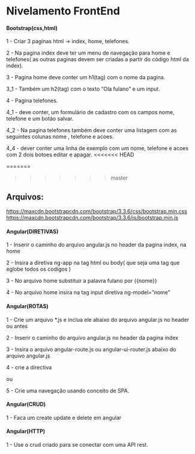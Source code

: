 Nivelamento FrontEnd
============

#### Bootstrap(css,html)

1 - Criar 3 paginas html ->  index, home, telefones.

2 - Na pagina index deve ter um menu de navegação para home e telefones( as outras paginas devem ser criadas a partir do código html da index).

3 - Pagina home deve conter um  h1(tag) com o nome da pagina.

3_1 - Também um h2(tag) com o texto “Ola fulano” e um input.

4 - Pagina telefones.

4_1 - deve conter, um formulário de cadastro com os campos nome, telefone e um botão salvar.

4_2 - Na pagina telefones também deve conter uma listagem com as seguintes colunas nome , telefone e acoes.

4_4 - dever conter uma linha de exemplo com um nome, telefone e acoes com 2 dois botoes editar e apagar.
<<<<<<< HEAD

=======
>>>>>>> master

Arquivos:
---------
https://maxcdn.bootstrapcdn.com/bootstrap/3.3.6/css/bootstrap.min.css
https://maxcdn.bootstrapcdn.com/bootstrap/3.3.6/js/bootstrap.min.js

#### Angular(DIRETIVAS)

1 - Inserir o caminho do arquivo angular.js no header da pagina index, na home

2 - Insira a diretiva ng-app na tag html ou body( que seja uma tag que eglobe todos os codigos )

3 - No arquivo home substituir a palavra fulano por {{nome}}  

4 - No arquivo home insira na tag input diretiva ng-model=”nome”

#### Angular(ROTAS)

1 - Crie um arquivo *.js e inclua ele abaixo do arquivo angular.js no header ou antes </body>

2 - Inserir o caminho do arquivo angular.js no header da pagina index

3 - Insira o arquivo angular-route.js ou angular-ui-router.js abaixo do arquivo angular.js 

4 - crie a directiva <div ng-view></div>  ou <div ui-view></div> 

5 - Crie uma navegação usando conceito  de SPA. 

#### Angular(CRUD)

1 - Faca um create update e delete em angular

#### Angular(HTTP)

1 - Use o crud criado para se conectar com uma API rest.



    	
 
	
